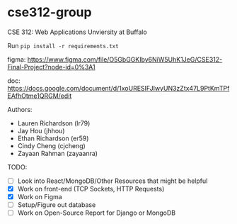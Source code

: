 # cse312-group

CSE 312: Web Applications
Unviersity at Buffalo

Run `pip install -r requirements.txt` 

figma: https://www.figma.com/file/O5GbGGKIby6NiW5UhK1JeG/CSE312-Final-Project?node-id=0%3A1

doc: https://docs.google.com/document/d/1xoURESIFJIwyUN3zZtx47L9PtKmTPfEAfhOtme1QRGM/edit

Authors:
- Lauren Richardson (lr79)
- Jay Hou (jhhou)
- Ethan Richardson (er59)
- Cindy Cheng (cjcheng)
- Zayaan Rahman (zayaanra)

TODO:
- [ ] Look into React/MongoDB/Other Resources that might be helpful
- [X] Work on front-end (TCP Sockets, HTTP Requests)
- [X] Work on Figma
- [ ] Setup/Figure out database
- [ ] Work on Open-Source Report for Django or MongoDB
